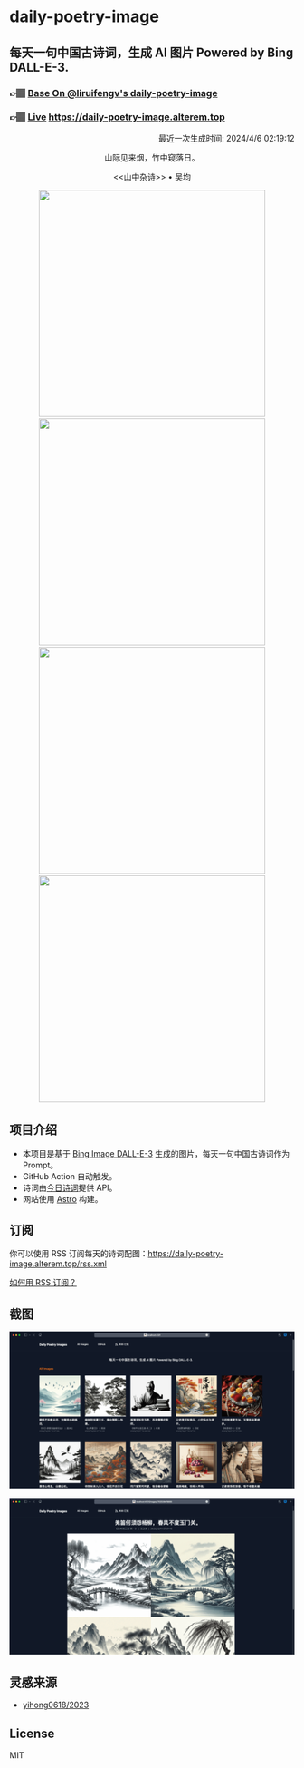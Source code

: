 
# daily-poetry-image

## 每天一句中国古诗词，生成 AI 图片 Powered by Bing DALL-E-3.

### 👉🏽 [Base On @liruifengv's daily-poetry-image](https://github.com/liruifengv/daily-poetry-image)

### 👉🏽 [Live](https://daily-poetry-image.alterem.top/) https://daily-poetry-image.alterem.top

<p align="right">
  最近一次生成时间: 2024/4/6 02:19:12
</p>
<p align="center">
山际见来烟，竹中窥落日。
</p>
<p align="center">
<<山中杂诗>> • 吴均
</p>
<p align="center">
<img src="https://tse4.mm.bing.net/th/id/OIG3.mEa5Ipmq09k7BxkPuNPu" height="400" width="400" />
<img src="https://tse3.mm.bing.net/th/id/OIG3.BBTlJPxLVZ76ZBmhmrzU" height="400" width="400" />
<img src="https://tse4.mm.bing.net/th/id/OIG3.1Y6aI7wRe7f_RKVMx8nd" height="400" width="400" />
<img src="https://tse1.mm.bing.net/th/id/OIG3.ugyYz8JjIgr87za7c2WA" height="400" width="400" />
</p>

## 项目介绍

-   本项目是基于 [Bing Image DALL-E-3](https://www.bing.com/images/create) 生成的图片，每天一句中国古诗词作为 Prompt。
-   GitHub Action 自动触发。
-   诗词由[今日诗词](https://www.jinrishici.com/)提供 API。
-   网站使用 [Astro](https://astro.build) 构建。

## 订阅

你可以使用 RSS 订阅每天的诗词配图：https://daily-poetry-image.alterem.top/rss.xml

[如何用 RSS 订阅？](https://zhuanlan.zhihu.com/p/55026716)

## 截图

![图片列表](./screenshots/Snipaste_2023-12-28_21-00-26.png)

![图片详情](./screenshots/Snipaste_2023-12-28_21-00-53.png)

## 灵感来源

-   [yihong0618/2023](https://github.com/yihong0618/2023)

## License

MIT
